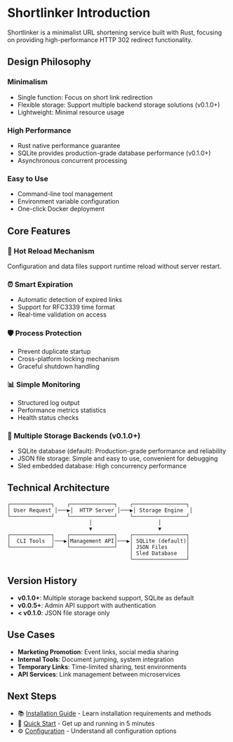 # Shortlinker Introduction

Shortlinker is a minimalist URL shortening service built with Rust, focusing on providing high-performance HTTP 302 redirect functionality.

## Design Philosophy

### Minimalism
- Single function: Focus on short link redirection
- Flexible storage: Support multiple backend storage solutions (v0.1.0+)
- Lightweight: Minimal resource usage

### High Performance
- Rust native performance guarantee
- SQLite provides production-grade database performance (v0.1.0+)
- Asynchronous concurrent processing

### Easy to Use
- Command-line tool management
- Environment variable configuration
- One-click Docker deployment

## Core Features

### 🔄 Hot Reload Mechanism
Configuration and data files support runtime reload without server restart.

### ⏰ Smart Expiration
- Automatic detection of expired links
- Support for RFC3339 time format
- Real-time validation on access

### 🛡️ Process Protection
- Prevent duplicate startup
- Cross-platform locking mechanism
- Graceful shutdown handling

### 📊 Simple Monitoring
- Structured log output
- Performance metrics statistics
- Health status checks

### 💾 Multiple Storage Backends (v0.1.0+)
- SQLite database (default): Production-grade performance and reliability
- JSON file storage: Simple and easy to use, convenient for debugging
- Sled embedded database: High concurrency performance

## Technical Architecture

```
┌─────────────┐    ┌──────────────┐    ┌─────────────────┐
│ User Request │───▶│  HTTP Server │───▶│ Storage Engine  │
└─────────────┘    └──────────────┘    └─────────────────┘
                          │                     │
                          ▼                     ▼
┌─────────────┐    ┌──────────────┐    ┌─────────────────┐
│  CLI Tools  │───▶│Management API│───▶│ SQLite (default)│
└─────────────┘    └──────────────┘    │ JSON Files      │
                                       │ Sled Database   │
                                       └─────────────────┘
```

## Version History

- **v0.1.0+**: Multiple storage backend support, SQLite as default
- **v0.0.5+**: Admin API support with authentication
- **< v0.1.0**: JSON file storage only

## Use Cases

- **Marketing Promotion**: Event links, social media sharing
- **Internal Tools**: Document jumping, system integration
- **Temporary Links**: Time-limited sharing, test environments
- **API Services**: Link management between microservices

## Next Steps

- 📚 [Installation Guide](/en/guide/installation) - Learn installation requirements and methods
- 🚀 [Quick Start](/en/guide/getting-started) - Get up and running in 5 minutes
- ⚙️ [Configuration](/en/config/) - Understand all configuration options
